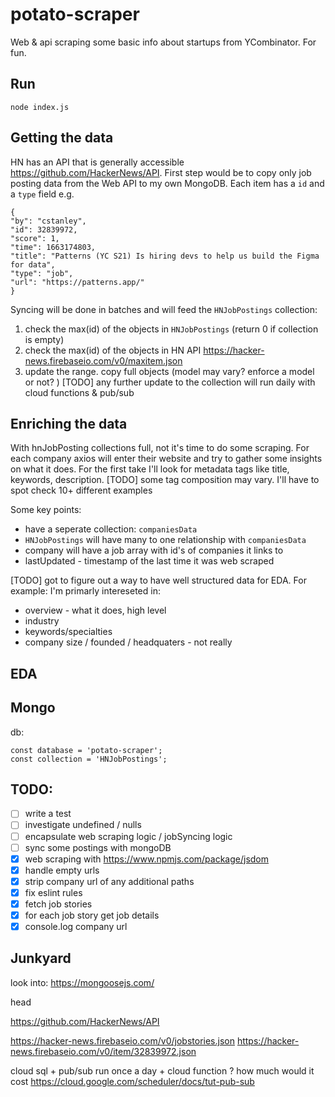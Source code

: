 # potato-scraper
Web & api scraping some basic info about startups from YCombinator. For fun.

## Run
```
node index.js
```

## Getting the data
HN has an API that is generally accessible https://github.com/HackerNews/API.
First step would be to copy only job posting data from the Web API to my own MongoDB.
Each item has a `id` and a `type` field e.g.
```
{
"by": "cstanley",
"id": 32839972,
"score": 1,
"time": 1663174803,
"title": "Patterns (YC S21) Is hiring devs to help us build the Figma for data",
"type": "job",
"url": "https://patterns.app/"
}
```
Syncing will be done in batches and will feed the `HNJobPostings` collection:
1. check the max(id) of the objects in `HNJobPostings` (return 0 if collection is empty)
2. check the max(id) of the objects in HN API https://hacker-news.firebaseio.com/v0/maxitem.json
3. update the range. copy full objects (model may vary? enforce a model or not? )
[TODO] any further update to the collection will run daily with cloud functions & pub/sub

## Enriching the data
With hnJobPosting collections full, not it's time to do some scraping.
For each company axios will enter their website and try to gather some insights on what it does.
For the first take I'll look for metadata tags like title, keywords, description.
[TODO] some tag composition may vary. I'll have to spot check 10+ different examples

Some key points:
- have a seperate collection: `companiesData`
- `HNJobPostings` will have many to one relationship with `companiesData`
- company will have a job array with id's of companies it links to
- lastUpdated - timestamp of the last time it was web scraped

[TODO] got to figure out a way to have well structured data for EDA. For example:
I'm primarly intereseted in:
- overview - what it does, high level
- industry
- keywords/specialties
- company size / founded / headquaters - not really

## EDA


## Mongo
db:
```
const database = 'potato-scraper';
const collection = 'HNJobPostings';
```

## TODO:
- [ ] write a test
- [ ] investigate undefined / nulls
- [ ] encapsulate web scraping logic / jobSyncing logic
- [ ] sync some postings with mongoDB
- [x] web scraping with https://www.npmjs.com/package/jsdom
- [x] handle empty urls
- [x] strip company url of any additional paths
- [x] fix eslint rules
- [x] fetch job stories
- [x] for each job story get job details
- [x] console.log company url

## Junkyard
look into: 
https://mongoosejs.com/



head
    <title></title>
    <meta name="keywords" content="here">
    <meta name="description" content="here">

https://github.com/HackerNews/API

https://hacker-news.firebaseio.com/v0/jobstories.json
https://hacker-news.firebaseio.com/v0/item/32839972.json

cloud sql + pub/sub run once a day + cloud function ? how much would it cost
https://cloud.google.com/scheduler/docs/tut-pub-sub